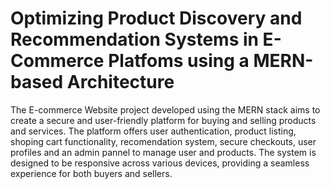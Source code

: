 # Optimizing Product Discovery and Recommendation Systems in E-Commerce Platfoms using a MERN-based Architecture
The E-commerce Website project developed using the MERN stack aims to create a secure and user-friendly platform for buying and selling products and services.
The platform offers user authentication, product listing, shoping cart functionality, recomendation system, secure checkouts, user profiles and an admin pannel to manage user and products.
The system is designed to be responsive across various devices, providing a seamless experience for both buyers and sellers.
